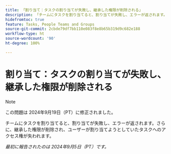 ```yaml
---
title: 「割り当て：タスクの割り当てが失敗し、継承した権限が削除される」
description: 「チームにタスクを割り当てると、割り当てが失敗し、エラーが返されます。さらに、継承した権限が削除され、ユーザーが割り当てようとしていたタスクへのアクセス権が失われます。」
hidefromtoc: true
feature: Tasks, People Teams and Groups
source-git-commit: 2cbde79df7bb110e083f8e8b65b319d9c682e188
workflow-type: ht
source-wordcount: '90'
ht-degree: 100%

---
```


# 割り当て：タスクの割り当てが失敗し、継承した権限が削除される

>[!NOTE]
>
>この問題は 2024年9月19日（PT）に修正されました。

チームにタスクを割り当てると、割り当てが失敗し、エラーが返されます。さらに、継承した権限が削除され、ユーザーが割り当てようとしていたタスクへのアクセス権が失われます。

_最初に報告されたのは 2024年9月5日（PT）です。_
